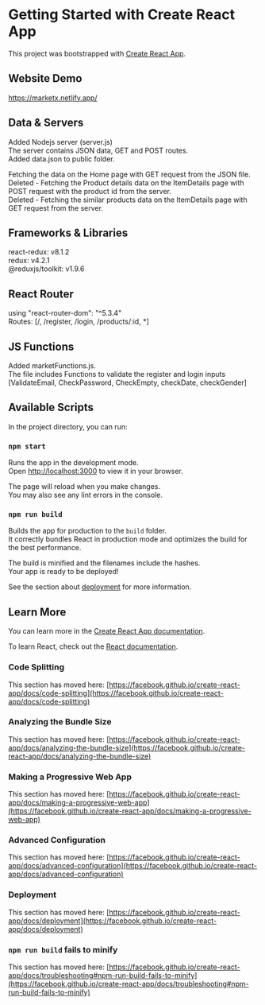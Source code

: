 # Getting Started with Create React App

This project was bootstrapped with [Create React App](https://github.com/facebook/create-react-app).

## Website Demo
https://marketx.netlify.app/

## Data & Servers

Added Nodejs server (server.js)\
The server contains JSON data, GET and POST routes.\
Added data.json to public folder.

Fetching the data on the Home page with GET request from the JSON file.\
Deleted - Fetching the Product details data on the ItemDetails page with POST request with the product id from the server.\
Deleted - Fetching the similar products data on the ItemDetails page with GET request from the server.

## Frameworks & Libraries

react-redux: v8.1.2\
redux: v4.2.1\
@reduxjs/toolkit: v1.9.6

## React Router
using "react-router-dom": "^5.3.4"\
Routes: [/, /register, /login, /products/:id, *]

## JS Functions
Added marketFunctions.js.\
The file includes Functions to validate the register and login inputs [ValidateEmail, CheckPassword, CheckEmpty, checkDate, checkGender]

## Available Scripts

In the project directory, you can run:

### `npm start`

Runs the app in the development mode.\
Open [http://localhost:3000](http://localhost:3000) to view it in your browser.

The page will reload when you make changes.\
You may also see any lint errors in the console.

### `npm run build`

Builds the app for production to the `build` folder.\
It correctly bundles React in production mode and optimizes the build for the best performance.

The build is minified and the filenames include the hashes.\
Your app is ready to be deployed!

See the section about [deployment](https://facebook.github.io/create-react-app/docs/deployment) for more information.

## Learn More

You can learn more in the [Create React App documentation](https://facebook.github.io/create-react-app/docs/getting-started).

To learn React, check out the [React documentation](https://reactjs.org/).

### Code Splitting

This section has moved here: [https://facebook.github.io/create-react-app/docs/code-splitting](https://facebook.github.io/create-react-app/docs/code-splitting)

### Analyzing the Bundle Size

This section has moved here: [https://facebook.github.io/create-react-app/docs/analyzing-the-bundle-size](https://facebook.github.io/create-react-app/docs/analyzing-the-bundle-size)

### Making a Progressive Web App

This section has moved here: [https://facebook.github.io/create-react-app/docs/making-a-progressive-web-app](https://facebook.github.io/create-react-app/docs/making-a-progressive-web-app)

### Advanced Configuration

This section has moved here: [https://facebook.github.io/create-react-app/docs/advanced-configuration](https://facebook.github.io/create-react-app/docs/advanced-configuration)

### Deployment

This section has moved here: [https://facebook.github.io/create-react-app/docs/deployment](https://facebook.github.io/create-react-app/docs/deployment)

### `npm run build` fails to minify

This section has moved here: [https://facebook.github.io/create-react-app/docs/troubleshooting#npm-run-build-fails-to-minify](https://facebook.github.io/create-react-app/docs/troubleshooting#npm-run-build-fails-to-minify)
